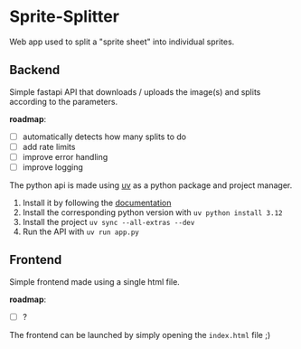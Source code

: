 # Sprite-Splitter

Web app used to split a "sprite sheet" into individual sprites.

## Backend

Simple fastapi API that downloads / uploads the image(s) and splits according to the parameters.

**roadmap**: 
- [ ] automatically detects how many splits to do
- [ ] add rate limits
- [ ] improve error handling
- [ ] improve logging

The python api is made using [uv](https://github.com/astral-sh/uv) as a python package and project manager.

1. Install it by following the [documentation](https://docs.astral.sh/uv/getting-started/installation/)
2. Install the corresponding python version with `uv python install 3.12`
3. Install the project `uv sync --all-extras --dev`
4. Run the API with `uv run app.py`

## Frontend

Simple frontend made using a single html file.

**roadmap**:
- [ ] ?

The frontend can be launched by simply opening the `index.html` file ;)


